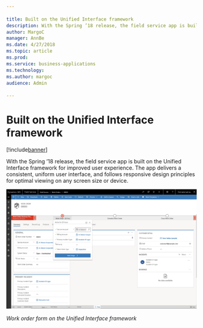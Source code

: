 ```yaml
---

title: Built on the Unified Interface framework
description: With the Spring ’18 release, the field service app is built on the Unified Interface framework for improved user experience.
author: MargoC
manager: AnnBe
ms.date: 4/27/2018
ms.topic: article
ms.prod: 
ms.service: business-applications
ms.technology: 
ms.author: margoc
audience: Admin

---
```

#  Built on the Unified Interface framework


[!include[banner](../../../../includes/banner.md)]

With the Spring ’18 release, the field service app is built on the Unified
Interface framework for improved user experience. The app delivers a consistent,
uniform user interface, and follows responsive design principles for optimal
viewing on any screen size or device.

![A screenshot of the work order form on the Unified Interface framework](media/built-on-unified-interface-framework-1.png "A screenshot of the work order form on the Unified Interface framework")
<!-- picture -->


*Work order form on the Unified Interface framework*
